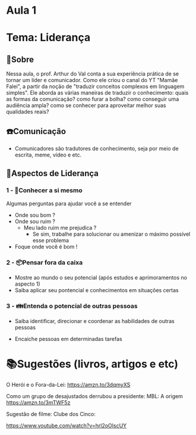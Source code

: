 # Aula 1

# Tema: Liderança

## 📑Sobre
Nessa aula, o prof. Arthur do Val conta a sua experiência prática de se tornar um líder e comunicador. Como ele criou o canal do YT "Mamãe Falei", a partir da noção de "traduzir conceitos complexos em linguagem simples". Ele aborda as várias maneiras de traduzir o conhecimento: quais as formas da comunicação? como furar a bolha? como conseguir uma audiência ampla? como se conhecer para aproveitar melhor suas qualidades reais?

## ☎️Comunicação
- Comunicadores são tradutores de conhecimento, seja por meio de escrita, meme, vídeo e etc.

## 🗽Aspectos de Liderança
### 1 - 🧑Conhecer a si mesmo
Algumas perguntas para ajudar você a se entender

- Onde sou bom ?
- Onde sou ruim ?
    - Meu lado ruim me prejudica ?
        - Se sim, trabalhe para solucionar ou amenizar o máximo possível esse problema
- Foque onde você é bom !

### 2 - 📦Pensar fora da caixa
- Mostre ao mundo o seu potencial (após estudos e aprimoramentos no aspecto 1)
- Saiba aplicar seu pontencial e conhecimentos em situações certas

### 3 - 👪Entenda o potencial de outras pessoas
- Saiba identificar, direcionar e coordenar as habilidades de outras pessoas

- Encaiche pessoas em determinadas tarefas


# 📚Sugestões (livros, artigos e etc)
O Herói e o Fora-da-Lei:
https://amzn.to/3dqmyXS

Como um grupo de desajustados derrubou a presidente: MBL: A origem
https://amzn.to/3mTWF5z

Sugestão de filme:
Clube dos Cinco:

https://www.youtube.com/watch?v=hrl2oOIscUY​
